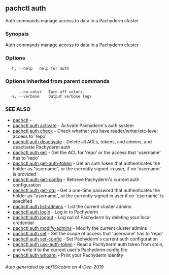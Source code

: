 ## pachctl auth

Auth commands manage access to data in a Pachyderm cluster

### Synopsis

Auth commands manage access to data in a Pachyderm cluster

### Options

```
  -h, --help   help for auth
```

### Options inherited from parent commands

```
      --no-color   Turn off colors.
  -v, --verbose    Output verbose logs
```

### SEE ALSO

* [pachctl](pachctl.md)	 - 
* [pachctl auth activate](pachctl_auth_activate.md)	 - Activate Pachyderm's auth system
* [pachctl auth check](pachctl_auth_check.md)	 - Check whether you have reader/writer/etc-level access to 'repo'
* [pachctl auth deactivate](pachctl_auth_deactivate.md)	 - Delete all ACLs, tokens, and admins, and deactivate Pachyderm auth
* [pachctl auth get](pachctl_auth_get.md)	 - Get the ACL for 'repo' or the access that 'username' has to 'repo'
* [pachctl auth get-auth-token](pachctl_auth_get-auth-token.md)	 - Get an auth token that authenticates the holder as "username", or the currently signed-in user, if no 'username' is provided
* [pachctl auth get-config](pachctl_auth_get-config.md)	 - Retrieve Pachyderm's current auth configuration
* [pachctl auth get-otp](pachctl_auth_get-otp.md)	 - Get a one-time password that authenticates the holder as "username", or the currently signed in user if no 'username' is specified
* [pachctl auth list-admins](pachctl_auth_list-admins.md)	 - List the current cluster admins
* [pachctl auth login](pachctl_auth_login.md)	 - Log in to Pachyderm
* [pachctl auth logout](pachctl_auth_logout.md)	 - Log out of Pachyderm by deleting your local credential
* [pachctl auth modify-admins](pachctl_auth_modify-admins.md)	 - Modify the current cluster admins
* [pachctl auth set](pachctl_auth_set.md)	 - Set the scope of access that 'username' has to 'repo'
* [pachctl auth set-config](pachctl_auth_set-config.md)	 - Set Pachyderm's current auth configuration
* [pachctl auth use-auth-token](pachctl_auth_use-auth-token.md)	 - Read a Pachyderm auth token from stdin, and write it to the current user's Pachyderm config file
* [pachctl auth whoami](pachctl_auth_whoami.md)	 - Print your Pachyderm identity

###### Auto generated by spf13/cobra on 4-Dec-2019
